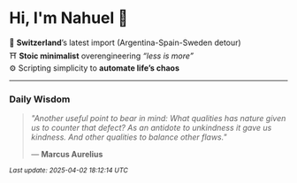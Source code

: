 # Hi, I'm Nahuel :tiger:

📍 **Switzerland**’s latest import (Argentina-Spain-Sweden detour)  
⛩️ **Stoic minimalist** overengineering *“less is more”*  
⚙️ Scripting simplicity to **automate life’s chaos**

---

### Daily Wisdom
> _"Another useful point to bear in mind: What qualities has nature given us to counter that defect? As an antidote to unkindness it gave us kindness. And other qualities to balance other flaws."_  
>
> — **Marcus Aurelius**

<sub>*Last update: 2025-04-02 18:12:14 UTC*</sub>


